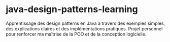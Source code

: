 # java-design-patterns-learning
Apprentissage des design patterns en Java à travers des exemples simples, des explications claires et des implémentations pratiques. Projet personnel pour renforcer ma maîtrise de la POO et de la conception logicielle.
